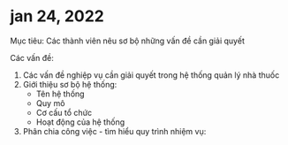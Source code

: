 # jan 24, 2022



Mục tiêu: Các thành viên nêu sơ bộ những vấn đề cần giải quyết

Các vấn đề:

1. Các vấn đề nghiệp vụ cần giải quyết trong hệ thống quản lý nhà thuốc
2. Giới thiệu sơ bộ hệ thống:
    - Tên hệ thống
    - Quy mô
    - Cơ cấu tổ chức
    - Hoạt động của hệ thống 
2. Phân chia công việc - tìm hiểu quy trình nhiệm vụ:
